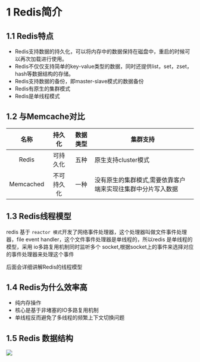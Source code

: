 # 1 Redis简介

## 1.1 Redis特点 

- Redis支持数据的持久化，可以将内存中的数据保持在磁盘中，重启的时候可以再次加载进行使用。
- Redis不仅仅支持简单的key-value类型的数据，同时还提供list，set，zset，hash等数据结构的存储。
- Redis支持数据的备份，即master-slave模式的数据备份
- Redis有原生的集群模式
- Redis是单线程模式



## 1.2 与Memcache对比

|   名称    |   持久化   | 数据类型 | 集群支持                                                    |
| :-------: | :--------: | :------: | ----------------------------------------------------------- |
|   Redis   |  可持久化  |   五种   | 原生支持cluster模式                                         |
| Memcached | 不可持久化 |   一种   | 没有原生的集群模式,需要依靠客户端来实现往集群中分片写入数据 |



## 1.3 Redis线程模型

redis 基于 `reactor 模式`开发了网络事件处理器，这个处理器叫做文件事件处理器，file event handler，这个文件事件处理器是单线程的，所以redis 是单线程的模型，采用 io多路复用机制同时监听多个 socket,根据socket上的事件来选择对应的事件处理器来处理这个事件

后面会详细讲解Redis的线程模型

## 1.4 Redis为什么效率高

- 纯内存操作
- 核心是基于非堵塞的IO多路复用机制
- 单线程反而避免了多线程的频繁上下文切换问题

## 1.5 Redis 数据结构



![](http://cache410.oss-cn-beijing.aliyuncs.com/datastruct.png)



​	



























